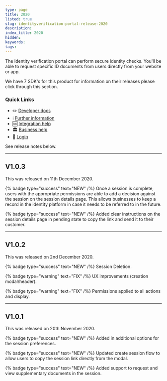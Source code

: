 ```yaml
---
type: page
title: 2020
listed: true
slug: identityverification-portal-release-2020
description: 
index_title: 2020
hidden: 
keywords: 
tags: 
---
```


The Identity verification portal can perform secure identity checks. You'll be able to request specific ID documents from users directly from your website or app.

We have 7 SDK's for this product for information on their releases please click through this section.

### Quick Links

- ✏️ [Developer docs](https://developers.yoti.com/identity-verification/getting-started)
- ℹ️ [Further](https://business.yoti.com/doc-scan/)[ information](https://business.yoti.com/doc-scan/)
- 🆘 [Integration help](https://yoti.force.com/yotisupport/s/contactsupport)
- 🏛 [Business help](https://www.yoti.com/contact-us/)
- 🔗  [Login](https://identity.yoti.com/applications)

See release notes below.

---

## V1.0.3

This was released on 11th December 2020.

{% badge type="success" text="NEW" /%} Once a session is complete, users with the appropriate permissions are able to add a decision against the session on the session details page.  This allows businesses to keep a record in the identity platform in case it needs to be referred to in the future.

{% badge type="success" text="NEW" /%} Added clear instructions on the session details page in pending state to copy the link and send it to their customer.

---

## V1.0.2

This was released on 2nd December 2020.

{% badge type="success" text="NEW" /%} Session Deletion.

{% badge type="warning" text="FIX" /%} UX improvements (creation modal/header).

{% badge type="warning" text="FIX" /%} Permissions applied to all actions and display.

---

## V1.0.1

This was released on 20th November 2020.

{% badge type="success" text="NEW" /%} Added in additional options for the session preferences.

{% badge type="success" text="NEW" /%} Updated create session flow to allow users to copy the session link directly from the modal.

{% badge type="success" text="NEW" /%} Added support to request and view supplementary documents in the session.